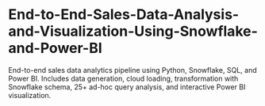 # End-to-End-Sales-Data-Analysis-and-Visualization-Using-Snowflake-and-Power-BI
End-to-end sales data analytics pipeline using Python, Snowflake, SQL, and Power BI. Includes data generation, cloud loading, transformation with Snowflake schema, 25+ ad-hoc query analysis, and interactive Power BI visualization.
